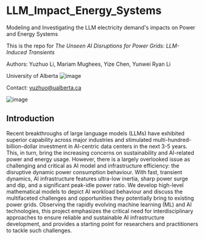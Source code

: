 # LLM_Impact_Energy_Systems
Modeling and Investigating the LLM electricity demand's impacts on Power and Energy Systems

This is the repo for *The Unseen AI Disruptions for Power Grids: LLM-Induced Transients*

Authors: Yuzhuo Li, Mariam Mughees, Yize Chen, Yunwei Ryan Li

University of Alberta
![image](https://www.google.com/url?sa=i&url=https%3A%2F%2Fwww.ualberta.ca%2F&psig=AOvVaw3UtkojAAkGhBO_z-9AOppS&ust=1725987041958000&source=images&cd=vfe&opi=89978449&ved=0CBQQjRxqFwoTCNiiqfaotogDFQAAAAAdAAAAABAJ)

Contact: yuzhuo@ualberta.ca

![image](https://github.com/user-attachments/assets/331b86ba-df35-42ee-878b-330b073a0951)

## Introduction
Recent breakthroughs of large language models (LLMs) have exhibited superior capability across major industries and stimulated multi-hundred-billion-dollar investment in AI-centric data centers in the next 3-5 years. This, in turn, bring the increasing concerns on sustainability and AI-related power and energy usage. However, there is a largely overlooked issue as challenging and critical as AI model and infrastructure efficiency: the disruptive dynamic power consumption behaviour. With fast, transient dynamics, AI infrastructure features ultra-low inertia, sharp power surge and dip, and a significant peak-idle power ratio. We develop high-level mathematical models to depict AI workload behaviour and discuss the multifaceted challenges and opportunities they potentially bring to existing power grids. Observing the rapidly evolving machine learning (ML) and AI technologies, this project emphasizes the critical need for interdisciplinary approaches to ensure reliable and sustainable AI infrastructure development, and provides a starting point for researchers and practitioners to tackle such challenges.
